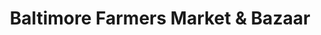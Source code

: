 ---
title: "Baltimore Farmers Market & Bazaar"
url: /baltimore/baltimore-farmers-market-and-bazaar/
shop: farm
---